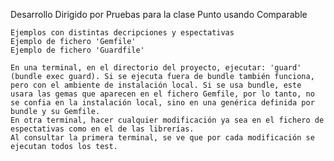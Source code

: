 Desarrollo Dirigido por Pruebas para la clase Punto usando Comparable

    Ejemplos con distintas decripciones y espectativas
    Ejemplo de fichero 'Gemfile'
    Ejemplo de fichero 'Guardfile'

    En una terminal, en el directorio del proyecto, ejecutar: 'guard' (bundle exec guard). Si se ejecuta fuera de bundle también funciona, pero con el ambiente de instalación local. Si se usa bundle, este usara las gemas que aparecen en el fichero Gemfile, por lo tanto, no se confia en la instalación local, sino en una genérica definida por bundle y su Gemfile.
    En otra terminal, hacer cualquier modificación ya sea en el fichero de espectativas como en el de las librerías.
    Al consultar la primera terminal, se ve que por cada modificación se ejecutan todos los test.

